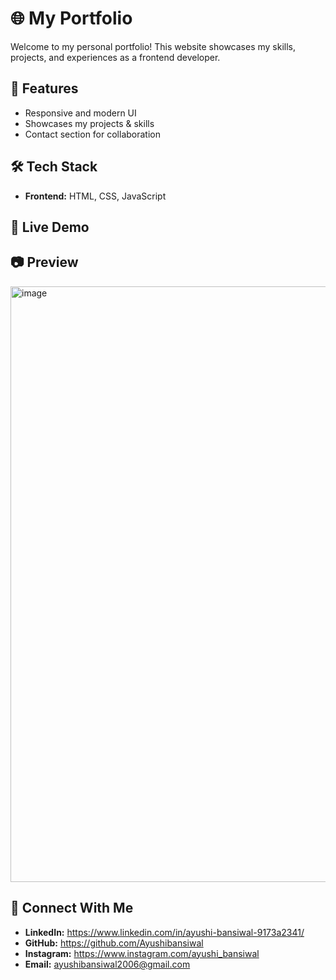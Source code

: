 # 🌐 My Portfolio  

Welcome to my personal portfolio! This website showcases my skills, projects, and experiences as a frontend developer.  

## 🚀 Features  
- Responsive and modern UI  
- Showcases my projects & skills  
- Contact section for collaboration  

## 🛠️ Tech Stack  
- **Frontend:** HTML, CSS, JavaScript

## 📌 Live Demo  


## 📷 Preview  
<img width="953" alt="image" src="https://github.com/user-attachments/assets/7fb5883c-ce24-4fe3-b255-877a2a2f406d" />


## 🤝 Connect With Me  
- **LinkedIn:**  https://www.linkedin.com/in/ayushi-bansiwal-9173a2341/
- **GitHub:** https://github.com/Ayushibansiwal
- **Instagram:** https://www.instagram.com/ayushi_bansiwal
- **Email:** ayushibansiwal2006@gmail.com
